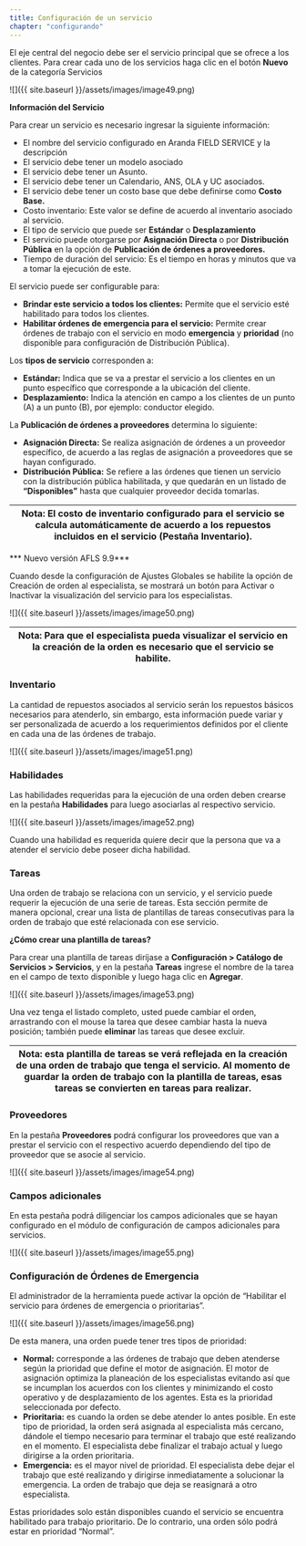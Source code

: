 ```yaml
---
title: Configuración de un servicio
chapter: "configurando"
---
```


El eje central del negocio debe ser el servicio principal que se ofrece a los clientes. Para crear cada uno de los servicios haga clic en el botón **Nuevo** de la categoría Servicios

![]({{ site.baseurl }}/assets/images/image49.png)

**Información del Servicio**

Para crear un servicio es necesario ingresar la siguiente información:

*   El nombre del servicio configurado en Aranda FIELD SERVICE y la descripción
*   El servicio debe tener un modelo asociado
*   El servicio debe tener un Asunto.
*   El servicio debe tener un Calendario, ANS, OLA y UC asociados.
*   El servicio debe tener un costo base que debe definirse como **Costo Base.**
*   Costo inventario: Este valor se define de acuerdo al inventario asociado al servicio.
*   El tipo de servicio que puede ser **Estándar** o **Desplazamiento**
*   El servicio puede otorgarse por **Asignación Directa** o por **Distribución Pública** en la opción de **Publicación de órdenes a proveedores.**
*   Tiempo de duración del servicio: Es el tiempo en horas y minutos que va a tomar la ejecución de este.

El servicio puede ser configurable para:

*   **Brindar este servicio a todos los clientes:** Permite que el servicio esté habilitado para todos los clientes.
*   **Habilitar órdenes de emergencia para el servicio:** Permite crear órdenes de trabajo con el servicio en modo **emergencia** y **prioridad** (no disponible para configuración de Distribución Pública).

Los **tipos de servicio** corresponden a:

*   **Estándar:** Indica que se va a prestar el servicio a los clientes en un punto específico que corresponde a la ubicación del cliente.
*   **Desplazamiento:** Indica la atención en campo a los clientes de un punto (A) a un punto (B), por ejemplo: conductor elegido.

La **Publicación de órdenes a proveedores** determina lo siguiente:

*   **Asignación Directa:** Se realiza asignación de órdenes a un proveedor específico, de acuerdo a las reglas de asignación a proveedores que se hayan configurado.
*   **Distribución Pública:** Se refiere a las órdenes que tienen un servicio con la distribución pública habilitada, y que quedarán en un listado de **“Disponibles”** hasta que cualquier proveedor decida tomarlas.

| **Nota**: El costo de inventario configurado para el servicio se calcula automáticamente de acuerdo a los repuestos incluidos en el servicio (Pestaña Inventario). |
| --- |

*** Nuevo versión AFLS 9.9***

Cuando desde la configuración de Ajustes Globales se habilite la opción de Creación de orden al especialista, se mostrará un botón para Activar o Inactivar la visualización del servicio para los especialistas.

![]({{ site.baseurl }}/assets/images/image50.png)

| **Nota**: Para que el especialista pueda visualizar el servicio en la creación de la orden es necesario que el servicio se habilite. |
| --- |

### **Inventario**

La cantidad de repuestos asociados al servicio serán los repuestos básicos necesarios para atenderlo, sin embargo, esta información puede variar y ser personalizada de acuerdo a los requerimientos definidos por el cliente en cada una de las órdenes de trabajo.

![]({{ site.baseurl }}/assets/images/image51.png)

### **Habilidades**

Las habilidades requeridas para la ejecución de una orden deben crearse en la pestaña **Habilidades** para luego asociarlas al respectivo servicio.

![]({{ site.baseurl }}/assets/images/image52.png)

Cuando una habilidad es requerida quiere decir que la persona que va a atender el servicio debe poseer dicha habilidad.

### **Tareas**

Una orden de trabajo se relaciona con un servicio, y el servicio puede requerir la ejecución de una serie de tareas. Esta sección permite de manera opcional, crear una lista de plantillas de tareas consecutivas para la orden de trabajo que esté relacionada con ese servicio.

**¿Cómo crear una plantilla de tareas?**

Para crear una plantilla de tareas diríjase a **Configuración &gt; Catálogo de Servicios &gt; Servicios**, y en la pestaña **Tareas** ingrese el nombre de la tarea en el campo de texto disponible y luego haga clic en **Agregar**.

![]({{ site.baseurl }}/assets/images/image53.png)

Una vez tenga el listado completo, usted puede cambiar el orden, arrastrando con el mouse la tarea que desee cambiar hasta la nueva posición; también puede **eliminar** las tareas que desee excluir.

| **Nota:** esta plantilla de tareas se verá reflejada en la creación de una orden de trabajo que tenga el servicio. Al momento de guardar la orden de trabajo con la plantilla de tareas, esas tareas se convierten en tareas para realizar. |
| --- |

### **Proveedores**

En la pestaña **Proveedores** podrá configurar los proveedores que van a prestar el servicio con el respectivo acuerdo dependiendo del tipo de proveedor que se asocie al servicio.

![]({{ site.baseurl }}/assets/images/image54.png)

### **Campos adicionales**

En esta pestaña podrá diligenciar los campos adicionales que se hayan configurado en el módulo de configuración de campos adicionales para servicios.


![]({{ site.baseurl }}/assets/images/image55.png)


### **Configuración de Órdenes de Emergencia**

El administrador de la herramienta puede activar la opción de “Habilitar el servicio para órdenes de emergencia o prioritarias”.

![]({{ site.baseurl }}/assets/images/image56.png)

De esta manera, una orden puede tener tres tipos de prioridad:

*   **Normal:** corresponde a las órdenes de trabajo que deben atenderse según la prioridad que define el motor de asignación. El motor de asignación optimiza la planeación de los especialistas evitando así que se incumplan los acuerdos con los clientes y minimizando el costo operativo y de desplazamiento de los agentes. Esta es la prioridad seleccionada por defecto.
*   **Prioritaria:** es cuando la orden se debe atender lo antes posible. En este tipo de prioridad, la orden será asignada al especialista más cercano, dándole el tiempo necesario para terminar el trabajo que esté realizando en el momento. El especialista debe finalizar el trabajo actual y luego dirigirse a la orden prioritaria.
*   **Emergencia:** es el mayor nivel de prioridad. El especialista debe dejar el trabajo que esté realizando y dirigirse inmediatamente a solucionar la emergencia. La orden de trabajo que deja se reasignará a otro especialista.

Estas prioridades solo están disponibles cuando el servicio se encuentra habilitado para trabajo prioritario. De lo contrario, una orden sólo podrá estar en prioridad “Normal”.
